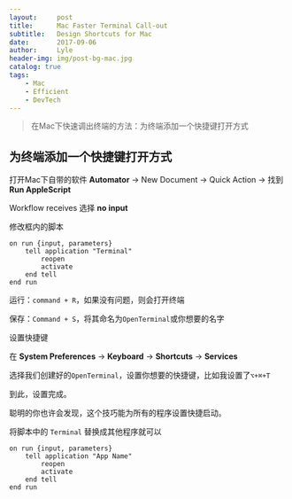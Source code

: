 ```yaml
---
layout:     post
title:      Mac Faster Terminal Call-out
subtitle:   Design Shortcuts for Mac
date:       2017-09-06
author:     Lyle
header-img: img/post-bg-mac.jpg
catalog: true
tags:
    - Mac
    - Efficient
    - DevTech
---
```


>在Mac下快速调出终端的方法：为终端添加一个快捷键打开方式

## 为终端添加一个快捷键打开方式

打开Mac下自带的软件 **Automator** -> New Document -> Quick Action -> 找到**Run AppleScript**

Workflow receives 选择 **no input**

修改框内的脚本

```
on run {input, parameters}
	tell application "Terminal"
		reopen
		activate
	end tell
end run

```

运行：`command + R`，如果没有问题，则会打开终端

保存：`Command + S`，将其命名为`OpenTerminal`或你想要的名字

设置快捷键

在 **System Preferences** -> **Keyboard** -> **Shortcuts** -> **Services**

选择我们创建好的`OpenTerminal`，设置你想要的快捷键，比如我设置了`⌥+⌘+T`

到此，设置完成。

聪明的你也许会发现，这个技巧能为所有的程序设置快捷启动。

将脚本中的 `Terminal` 替换成其他程序就可以

```
on run {input, parameters}
    tell application "App Name"
        reopen
        activate
    end tell
end run

```
